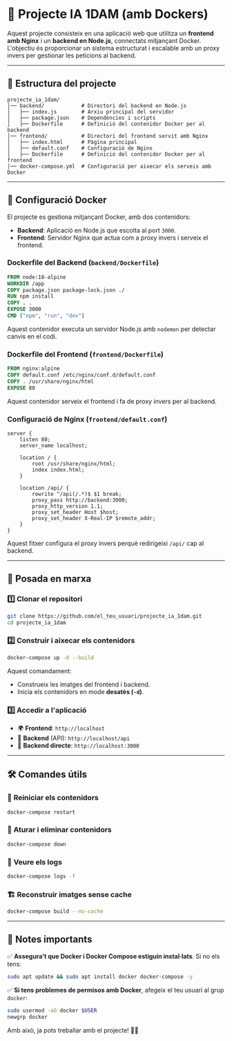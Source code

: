 # 📌 Projecte IA 1DAM (amb Dockers)

Aquest projecte consisteix en una aplicació web que utilitza un **frontend amb Nginx** i un **backend en Node.js**, connectats mitjançant Docker. L'objectiu és proporcionar un sistema estructurat i escalable amb un proxy invers per gestionar les peticions al backend.

---

## 📁 Estructura del projecte

```
projecte_ia_1dam/
│── backend/            # Directori del backend en Node.js
│   ├── index.js        # Arxiu principal del servidor
│   ├── package.json    # Dependències i scripts
│   ├── Dockerfile      # Definició del contenidor Docker per al backend
│── frontend/           # Directori del frontend servit amb Nginx
│   ├── index.html      # Pàgina principal
│   ├── default.conf    # Configuració de Nginx
│   ├── Dockerfile      # Definició del contenidor Docker per al frontend
│── docker-compose.yml  # Configuració per aixecar els serveis amb Docker
```

---

## 🐳 Configuració Docker

El projecte es gestiona mitjançant Docker, amb dos contenidors:

- **Backend**: Aplicació en Node.js que escolta al port `3000`.
- **Frontend**: Servidor Nginx que actua com a proxy invers i serveix el frontend.

### **Dockerfile del Backend** (`backend/Dockerfile`)
```dockerfile
FROM node:18-alpine
WORKDIR /app
COPY package.json package-lock.json ./
RUN npm install
COPY . .
EXPOSE 3000
CMD ["npm", "run", "dev"]
```
Aquest contenidor executa un servidor Node.js amb `nodemon` per detectar canvis en el codi.

### **Dockerfile del Frontend** (`frontend/Dockerfile`)
```dockerfile
FROM nginx:alpine
COPY default.conf /etc/nginx/conf.d/default.conf
COPY . /usr/share/nginx/html
EXPOSE 80
```
Aquest contenidor serveix el frontend i fa de proxy invers per al backend.

### **Configuració de Nginx** (`frontend/default.conf`)
```nginx
server {
    listen 80;
    server_name localhost;

    location / {
        root /usr/share/nginx/html;
        index index.html;
    }

    location /api/ {
        rewrite ^/api(/.*)$ $1 break;
        proxy_pass http://backend:3000;
        proxy_http_version 1.1;
        proxy_set_header Host $host;
        proxy_set_header X-Real-IP $remote_addr;
    }
}
```
Aquest fitxer configura el proxy invers perquè redirigeixi `/api/` cap al backend.

---

## 🚀 Posada en marxa

### **1️⃣ Clonar el repositori**
```sh
git clone https://github.com/el_teu_usuari/projecte_ia_1dam.git
cd projecte_ia_1dam
```

### **2️⃣ Construir i aixecar els contenidors**
```sh
docker-compose up -d --build
```
Aquest comandament:
- Construeix les imatges del frontend i backend.
- Inicia els contenidors en mode **desatès (`-d`)**.

### **3️⃣ Accedir a l'aplicació**
- 🌍 **Frontend**: `http://localhost`
- 🚀 **Backend** (API): `http://localhost/api`
- 🔧 **Backend directe**: `http://localhost:3000`

---

## 🛠 Comandes útils

### 🔄 **Reiniciar els contenidors**
```sh
docker-compose restart
```

### 🛑 **Aturar i eliminar contenidors**
```sh
docker-compose down
```

### 🐳 **Veure els logs**
```sh
docker-compose logs -f
```

### 🏗 **Reconstruir imatges sense cache**
```sh
docker-compose build --no-cache
```

---

## 📌 Notes importants
✅ **Assegura't que Docker i Docker Compose estiguin instal·lats**. Si no els tens:
```sh
sudo apt update && sudo apt install docker docker-compose -y
```
✅ **Si tens problemes de permisos amb Docker**, afegeix el teu usuari al grup `docker`:
```sh
sudo usermod -aG docker $USER
newgrp docker
```

Amb això, ja pots treballar amb el projecte! 🚀🔥

